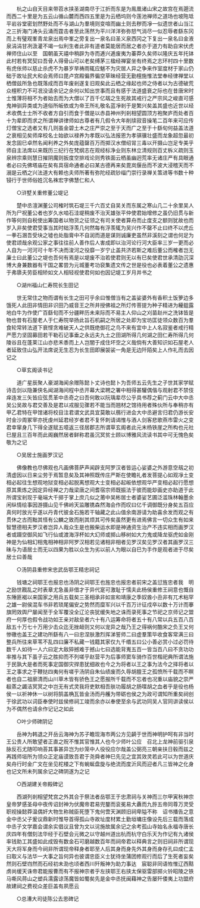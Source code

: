 <!-- { "loadSidebar": true } -->
　　杭之山自天目来带苕水挟圣湖南尽于江折而东是为鳯凰诸山宋之故宫在焉遡流而西二十里是为五云山循山麓而西四五里是为云栖坞则今莲池禅师之道场也坡陁坻平岩谷堂密划然野处而不与湖山为羣境则变喧而幽土则去秽而凈一似遗世者山当江之三折海门涛头云涌而霆击者至此荡然为平川洋洋弥弥怒气消尽一似忍辱者繇东冈而上有璧观峯青龙泉出焉中峯之旁复出一泉名曰圣义泉西冈之下复出一泉名曰金液泉涓涓甘冽汲灌不竭一似利生者此非有道者莫能居而居之者亦于道力有助自宋伏虎禅师住山以至　国朝虽天禧中稍辟为寺而逓兴逓废夷为蓁莽久矣师以隆庆五年托钵此村若有冥契曰吾骨人得骨山可以老矣缚茅三楹经禅宴坐有终焉之志环村四十里数有虎伥师以慈止杀虎不为暴岁旱祷雨辄应魃不为灾居人异之争来作室度材于家山仍础于故址民大和会焉师曰毘卢宫殿徧界徧空草昧经营无勤檀施惟法堂奉经律禅堂以栖僧兹所急也既落成而百年废剎遂复旧观矣此云栖之缘起也师之侍者以为古德破荒众檀积力不可冺没请余记之余何以知出世事而且有感于法道盛衰之际也在昔唐宋时士惟薄将相不为者始去而为大僧以了百千亿刼之生死故其戒行之严宗风之峻直可感鬼神驯异类或为道俗所皈依或为帝王所礼敬名蓝凈剎于是繁兴矣盖其盛也近世以经术收儁士士所不收者方自引而食于僧是以赤县神州列剎相望圆顶方袍聚庐而处者百十为辈即而求之所谓禅讲律师如古尊者有几假令大年削牍寂音操笔二百年来可应传灯僧宝之选者又有几则虽金碧土木之庄严崇之至于天而广之至于十繇旬何益盖法道之衰相见矣师庠校名士始欲以禄养为孝既以弘法报恩为孝骐骥壮盛而龙象超忽最初发念固巳卓然名闻利养之外矣庞蕴罄百万而掷汉水僧绍冐三毒以开摄山岂足专美乎师自主法席以来既历三纪行在梵纲志在观经标净业则东林立清规则百丈柝义疏则玉泉辨宗乘则慧日摧阴魔则扳度空排戏论则秀铁面云栖虽幽迥荒率无诸庄严有具眼通者必曰先佛塔庙在矣有具宿命通者必曰某古德再来矣毘岚偃岳而不波大浸稽天而不溺是云栖之兴法道大有赖也夫师所著有弥陀经疏钞缁门崇行录禅关策进等书数十种锓行于世师俗姓沉名袾宏字佛慧仁和人 

　　○浒墅关重修董公堤记 

　　楚中丞澶渊董公司榷时筑石堤三千六百丈自吴关而东属之寒山几二十余里吴人所为尸祝董公者也岁久水啮石洼堤稍废不治天雄张平仲使君始增修之虽仍旧贯与新作等何则自税使出筹国者以物货之征领之有司关使者算舟而止度支之额则犹故也而岁入非矣使君受事当其时绌浮羡几何然每有浮羡辄为吴兴作不罄不止曰终不以虎丘一拳石溷吾受块之墟也处脂膏中不自润而道是谋则诚廉吏虽然非溪刻之谓也何足为使君颂哉余观公家之事往往前人善作后人害成即以治河论行河大臣率三岁一更而必人自为一河河可十年不决而浚河之役靡一岁宁止盖共济若斯之难后董公而榷者岂无廉士曰此董公之堤也吾何有焉是以堤废不治若使君则无以有巳矣使君世承清劭沉深博大身兼数器有干国之畧尝为元城董考功裒集遗文传之世是役也必表着董公之遗惠于弗隳夫劳臣相矫如文人相轻视使君何如也因记堤工岁月并书之 

　　○湖州福山仁寿院长生田记 

　　世无常住之物而谓有长生之田可乎余曰惟僧当有之盖娑婆外有香积土饭箩边多饿死人此田非情田非识田乃威音王之所井授佛祖之所灯传菩提为种子精进为耰鉏露地白牛为作使广百繇旬而不分疆畔历未来际而不易主人仰山之刈苗赵州之洗钵皆是物也昔有石屋老人于仁寿院举扬此旨石机嗣之所居之处即为宝坊匡徒领众数百为羣食轮常转法道下衰悭贪难破天人之供既绝御花之鸟不来有宜中上人名寂鉴者戒行精严愿力坚固募田若干勒石记事垂之永远夫九土之田湖所得几何湖之田仁寿所得几何陵谷且在蓬莱江山亦悲禾黍而上人岂闇于成住坏空之义哉倘有大善知识如石屋老人者延致住山弘开法席说无生忍为长生田即展袈裟一角是无边阡陌矣上人作礼而去因记之 

　　○草玄阁读书记 

　　道广星辰聚人豪湖海闻余赠陈懿卜丈诗也懿卜为吾师五云先生之子世其家学赋诗击剑以隐兼侠名闻湖海间程中丞开幕大梁聘之署中相得甚驩偶偕与观射君不禁伎痒连发三矢皆应弦贯革中丞奇之曰吾何敢以阮瑀辈尽公乎具书荐之蓟门云中大中丞吴公吴故与君交善及是君以戎服见骤若不能当而翘材之馆待用者殊伙所与奉稍亦有甲乙君特在甲馆诸将校目注君谓文武具宜莫敢以鴈行进会大中丞避言归君仍游长安时金沙周冢宰亦抚虔州延君经岁者君不复怀刺请谒惟与酒人剑客悲歌燕市雷火之变君幸窜身几下得全遂赋五噫返三径居郡志所谓草玄阁者此元末杨铁崖之所构也元社巳屋且三百年而此阁巍然居者鲜称君虽沉冥贫士顾以博雅风流读书其中可无愧色矣敬为之记 

　　○吴居士施画罗汉记 

　　佛像教也尽佛观也凡画佛菩萨声闻辟支阿罗汉者皆运心娑婆之外游意空刼之初清虚因以日来尘劳于焉暂息矣及其神照既传庄严斯在使瞻礼者发菩提心如观凈土变相必起往生想观地狱变相必起脱离想观大士变相必起皈依想观华严变相必起行愿想原其熏炼之因定异经禅之力哉梁唐之间耆宿宗师既振法于彼而能玅画史亦助道于此所谓宝剎现于毫端大千掷于掌上庶几似之莆中吴彬居士者婆娑艺圃泛滥珠林翰墨余闲纵情绘事因游摄山见千佛岭天监雕镌森然海会作而叹曰亿千调御既分身矣五百应真何时放光乎遂以丹青代彼金石施若干轴藏之此山值余南游请为助喜余发而观之有贯休之古而黜其怪有公麟之致而削其烦其可传矣虽然更有进焉佛言一切众生有如来智慧德相夫罗汉者岂异人哉众生是也搬柴运水即是神通资生治产不违实相而画罗汉者或蹑空御风如飞行仙或渡海浮杯如大幻师或掷山移树如大力鬼或降龙驱虎如金刚神是为仙相幻相鬼相神相非阿罗汉相若见诸相非相者见罗汉矣见罗汉者其画罗汉三昧与为语居士而无以四果为胜以众生为劣以前人为眼以自巳为手作是观者进于尽矣居士曰善哉 

　　○汤阴县重修宋忠武岳鄂王精忠祠记 

　　钱塘之祠鄂王也报忠也汤阴之祠鄂王也旌忠也报忠者前宋之盖愆旌忠者我　明之励世戡乱之时表章尤急虽非借才于异代寔可激耻于懦夫此杨侯重修王祠意也慨自东陲匪袽以来国家之用兵五载矣三圣相承非如宣和靖康之季奴酋小丑非有兀术粘罕之雄一尉侯混车书非若琐尾偏安之势然而糜军兴以千百万计征戍卒以数十万计而搴旗罔效舆尸屡闻至于全军覆没全辽沦丧犹缓失地之诛而录死事之节祀之京师记之盟府一何厚也假令战功如王亲对敌垒者六十有八运筹命将者五十有八常以兵五百八百敌五十万七十万用少击众迄无挫衄则又何以宠异之哉乃王之得祸何酷宋之负王又何惨礉也盖王之建功所繇有八一曰忠涅肤激烈挥涕誓师二曰虚羣策毕收食客常满三曰整兵所往来草苇不乱四曰廉不私藏一钱籍其家仅九千缗五曰公小善必赏小过必罚待数千人如待一人六曰定大敌猝撼难于撼山七曰选能背嵬五百一皆当百八曰不贪功功率推与其下虽子云之胜抑而不列嗟乎赵营平为后事师窦车骑作百世楷祀典所谓法施于民孰大是者而死事定国御灾捍患犹细故也今之为将者以王之事为法今之择将者以王之事求之于鞭挞四夷何有嗟乎汤阴自朱仙绩废而久辱胡膻王之孤愤所千载而不瞑者也自二祖廓清而山川草木皆有骄色王之愿报所千载而不忘者也况重以庙貌之崇严殽蒸之蠲洁冥冥之中岂无有式灵我将吏默相吾肤功履胡之肠喋胡之血者乎是役也杨侯一以祈神休一以树将鹄盖桷瓦皆金汤而丹艧为带砺也侯之为政可谓知所重矣祠创于徐武功以词臣奉使时兹侯修祠工竣而余亦以奉使至余与武功同吴人官同讲读侯以为不偶然也请余作记记之如此 

　　○叶少师碑阴记 

　　岳神为韩退之开岳云海神为苏子瞻现海市两公方见齮于世而神明护呵有非当时王公贵人所敢望者正直之贶不惟其官惟其人也今少师叶公应　召北上龙神前驱引泉脉反石尤随叩响荅其事甚异岂为纱笼中人役役应尔哉盖公弼亮三朝亲扶日毂而兹之再践师垣所为领众正定庙谟致吾君于尧舜者神巳先见之宜其效灵若此可以为世道庆矣舟行时金广文在坐见柁楼之下有蜿蜒盘旋与绝流而度沂风而迎者凡三皆神之化身也记文所未列属余记之碑阴遂为之记 

　　○西湖建关帝殿碑记 

　　西湖列剎相望梵宫之外其合于祭法者岳鄂王于忠肃祠与关神而三尔甲寅秋神宗皇帝梦感圣母中夜传诏封神为伏魔帝君易兜鍪而衮冕易大纛而九斿五帝同尊万灵受职视操懿莽温偶奸大物生称贼臣死堕下鬼何啻天渊顾旧祠卑隘不称　诏书播告之意金中丞父子爰议鼎新时惟导首得孤山寺故址度材累土勤垣墉庄像设先后三载而落成中丞子文学嘉会谓余实倡议且曾为文以诧施故属余记之余考孤山寺始名永福寺唐长庆四年有僧刻法华经于石壁会元微之以守越州道出杭而杭守白乐天为作记有九诸侯率钱助工其盛如此成毁有数金石可磨越数百年而祠帝君以释典言之则旧祠非所谓现天大将军身而今祠非所谓现帝释身者耶至人后其身而身先外其身而身存孔曰成仁孟曰取义与法华一大事之旨何异也彼谓忠臣义士犹待坐蒲团修观行而后了生死者妄矣然则石壁岿然而石经初未泐也顷者西川歼叛神为助力事达　宸聪非同语恠惟辽西黠虏尚缓天诛帝君能报曹而有不报神宗者乎左挟鄂王右挟太保驱雷部掷火铃昭陵之铁马嘶风蒋山之塑兵濡露谅荡魔皆如蜀矣先是金中丞抚闽藉神之告屡歼倭夷上功盟府故建祠之费视众差巨盖有夙愿云 

　　○总漕大司徒陈公去思碑记 

